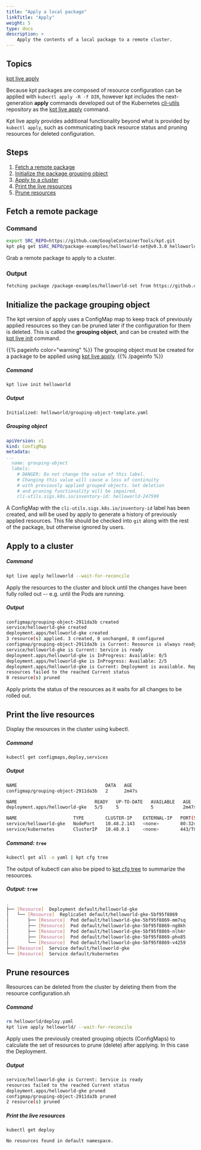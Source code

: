 ```yaml
---
title: "Apply a local package"
linkTitle: "Apply"
weight: 5
type: docs
description: >
    Apply the contents of a local package to a remote cluster.
---
```


## Topics

[kpt live apply]

Because kpt packages are composed of resource configuration can be applied with
`kubectl apply -R -f DIR`, however kpt includes the next-generation **apply**
commands developed out of the Kubernetes [cli-utils] repository as the
[kpt live apply] command.

Kpt live apply provides additional functionality beyond what is provided by
`kubectl apply`, such as communicating back resource status and pruning
resources for deleted configuration.

## Steps

1. [Fetch a remote package](#fetch-a-remote-package)
2. [Initialize the package grouping object](#initialize-the-package-grouping-object)
3. [Apply to a cluster](#apply-to-a-cluster)
4. [Print the live resources](#print-the-live-resources)
4. [Prune resources](#prune-resources)

## Fetch a remote package

### Command

```sh
export SRC_REPO=https://github.com/GoogleContainerTools/kpt.git
kpt pkg get $SRC_REPO/package-examples/helloworld-set@v0.3.0 helloworld
```

Grab a remote package to apply to a cluster.

### Output

```sh
fetching package /package-examples/helloworld-set from https://github.com/GoogleContainerTools/kpt to helloworld
```

## Initialize the package grouping object

The kpt version of apply uses a ConfigMap map to keep track of previously
applied resources so they can be pruned later if the configuration for
them is deleted.  This is called the **grouping object**, and can be created
with the [kpt live init] command.

{{% pageinfo color="warning" %}}
The grouping object must be created for a package to be applied using
[kpt live apply].
{{% /pageinfo %}}

##### Command

```sh
kpt live init helloworld
```

##### Output

```sh
Initialized: helloworld/grouping-object-template.yaml
```

##### Grouping object

```yaml
apiVersion: v1
kind: ConfigMap
metadata:
...
  name: grouping-object
  labels:
    # DANGER: Do not change the value of this label.
    # Changing this value will cause a loss of continuity
    # with previously applied grouped objects. Set deletion
    # and pruning functionality will be impaired.
    cli-utils.sigs.k8s.io/inventory-id: helloworld-247599
```

A ConfigMap with the `cli-utils.sigs.k8s.io/inventory-id` label has been
created, and will be used by apply to generate a history of previously
applied resources.  This file should be checked into `git` along with the
rest of the package, but otherwise ignored by users.

## Apply to a cluster

##### Command

```sh
kpt live apply helloworld --wait-for-reconcile
```

Apply the resources to the cluster and block until the changes have
been fully rolled out -- e.g. until the Pods are running.

##### Output

```sh
configmap/grouping-object-2911da3b created
service/helloworld-gke created
deployment.apps/helloworld-gke created
3 resource(s) applied. 3 created, 0 unchanged, 0 configured
configmap/grouping-object-2911da3b is Current: Resource is always ready
service/helloworld-gke is Current: Service is ready
deployment.apps/helloworld-gke is InProgress: Available: 0/5
deployment.apps/helloworld-gke is InProgress: Available: 2/5
deployment.apps/helloworld-gke is Current: Deployment is available. Replicas: 5
resources failed to the reached Current status
0 resource(s) pruned
```

Apply prints the status of the resources as it waits for all changes to
be rolled out.

## Print the live resources

Display the resources in the cluster using kubectl.

##### Command

```sh
kubectl get configmaps,deploy,services
```

##### Output

```sh
NAME                                 DATA   AGE
configmap/grouping-object-2911da3b   2      2m47s

NAME                             READY   UP-TO-DATE   AVAILABLE   AGE
deployment.apps/helloworld-gke   5/5     5            5           2m47s

NAME                     TYPE        CLUSTER-IP    EXTERNAL-IP   PORT(S)        AGE
service/helloworld-gke   NodePort    10.48.2.143   <none>        80:32442/TCP   2m47s
service/kubernetes       ClusterIP   10.48.0.1     <none>        443/TCP        19m
```

##### Command: `tree`

```sh
kubectl get all -o yaml | kpt cfg tree
```

The output of kubectl can also be piped to [kpt cfg tree] to summarize
the resources.

##### Output: `tree`

```sh
.
├── [Resource]  Deployment default/helloworld-gke
│   └── [Resource]  ReplicaSet default/helloworld-gke-5bf95f8869
│       ├── [Resource]  Pod default/helloworld-gke-5bf95f8869-mm7sq
│       ├── [Resource]  Pod default/helloworld-gke-5bf95f8869-ng8kh
│       ├── [Resource]  Pod default/helloworld-gke-5bf95f8869-nlh4r
│       ├── [Resource]  Pod default/helloworld-gke-5bf95f8869-phx85
│       └── [Resource]  Pod default/helloworld-gke-5bf95f8869-v4259
├── [Resource]  Service default/helloworld-gke
└── [Resource]  Service default/kubernetes
```

## Prune resources

Resources can be deleted from the cluster by deleting them from the
resource configuration.sh

##### Command

```sh
rm helloworld/deploy.yaml
kpt live apply helloworld/ --wait-for-reconcile
```

Apply uses the previously created grouping objects (ConfigMaps) to calculate
the set of resources to prune (delete) after applying.  In this case the
Deployment.

##### Output 

```sh
service/helloworld-gke is Current: Service is ready
resources failed to the reached Current status
deployment.apps/helloworld-gke pruned
configmap/grouping-object-2911da3b pruned
2 resource(s) pruned
```

##### Print the live resources

```sh
kubectl get deploy
```

```sh
No resources found in default namespace.
```

[kpt cfg tree]: /reference/cfg/tree
[kpt live apply]: /reference/live/apply
[kpt live init]: /reference/live/init
[setters]: /reference/cfg/create-setter
[substitutions]: /reference/cfg/create-subst
[cli-utils]: https://github.com/kubernetes-sigs/cli-utils

